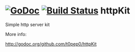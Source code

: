 [![GoDoc](https://godoc.org/github.com/t0pep0/httpKit?status.png)](https://godoc.org/github.com/t0pep0/httpKit)
[![Build Status](https://travis-ci.org/t0pep0/httpKit.svg?branch=master)](https://travis-ci.org/t0pep0/httpKit)
httpKit
=======

Simple http server kit

More info:

http://godoc.org/github.com/t0pep0/httpKit

